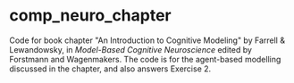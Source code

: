 comp_neuro_chapter
==================

Code for book chapter "An Introduction to Cognitive Modeling" by Farrell & Lewandowsky, in *Model-Based Cognitive Neuroscience* edited by Forstmann and Wagenmakers. The code is for the agent-based modelling discussed in the chapter, and also answers Exercise 2.
